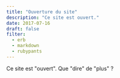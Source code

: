 ```yaml
---
title: "Ouverture du site"
description: "Ce site est ouvert."
date: 2017-07-16
draft: false
filter:
  - erb
  - markdown
  - rubypants
---
```


Ce site est "ouvert". Que "dire" de "plus" ?
